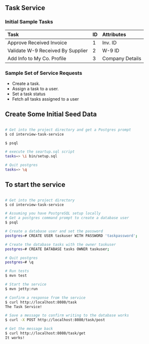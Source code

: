 ## Task Service

### Initial Sample Tasks

| Task        | ID           | Attributes  |
| :------------- |:-------------| :-----|
| Approve Received Invoice     | 1 | Inv. ID |
| Validate W-9 Received By Supplier      | 2 | W-9 ID |
| Add Info to My Co. Profile | 3 | Company Details |



### Sample Set of Service Requests

* Create a task.
* Assign a task to a user.
* Set a task status
* Fetch all tasks assigned to a user

## Create Some Initial Seed Data

```sh

# Get into the project directory and get a Postgres prompt
$ cd interview-task-service

$ psql

# execute the seartup.sql script
tasks=> \i bin/setup.sql

# Quit postgres
tasks=> \q
```

## To start the service

```sh

# Get into the project directory
$ cd interview-task-service

# Assuming you have PostgreSQL setup locally
# Get a postgres command prompt to create a database user
$ psql

# Create a database user and set the password
postgres=# CREATE USER taskuser WITH PASSWORD 'taskpassword';

# Create the database tasks with the owner taskuser
postgres=# CREATE DATABASE tasks OWNER taskuser;

# Quit postgres
postgres=# \q

# Run tests
$ mvn test

# Start the service
$ mvn jetty:run

# Confirm a response from the service
$ curl http://localhost:8080/task
The Task Service!

# Save a message to confirm writing to the database works
$ curl -X POST http://localhost:8080/task/post

# Get the message back
$ curl http://localhost:8080/task/get
It works!
```


